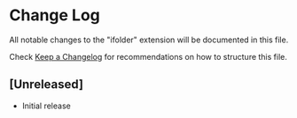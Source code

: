 # Change Log

All notable changes to the "ifolder" extension will be documented in this file.

Check [Keep a Changelog](http://keepachangelog.com/) for recommendations on how to structure this file.

## [Unreleased]

- Initial release